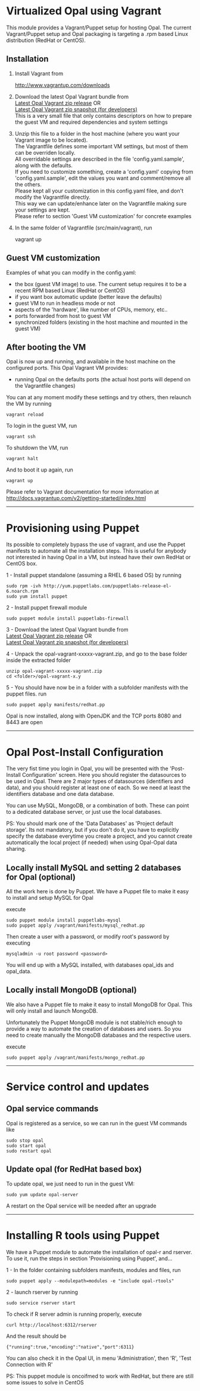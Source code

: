 # Virtualized Opal using Vagrant

This module provides a Vagrant/Puppet setup for hosting Opal.
The current Vagrant/Puppet setup and Opal packaging is targeting a .rpm based Linux distribution (RedHat or CentOS).

## Installation

1. Install Vagrant from

    http://www.vagrantup.com/downloads
2. Download the latest Opal Vagrant bundle from <br> [Latest Opal Vagrant zip release](http://repo.thehyve.nl/service/local/artifact/maven/redirect?r=releases&g=org.obiba.opal.sesi&a=opal-vagrant&e=zip&v=LATEST&c=vagrant) OR <br> [Latest Opal Vagrant zip snapshot (for developers)](http://repo.thehyve.nl/service/local/artifact/maven/redirect?r=snapshots&g=org.obiba.opal.sesi&a=opal-vagrant&e=zip&v=LATEST&c=vagrant)<br> This is a very small file that only contains descriptors on how to prepare the guest VM and required dependencies and system settings<br>
3. Unzip this file to a folder in the host machine (where you want your Vagrant image to be located).<br>
The Vagrantfile defines some important VM settings, but most of them can be overriden locally.<br>
All overridable settings are described in the file 'config.yaml.sample', along with the defaults.<br>
If you need to customize something, create a 'config.yaml' copying from 'config.yaml.sample', edit the values you want and comment/remove all the others.<br>
Please kept all your customization in this config.yaml filee, and don't modify the Vagrantfile directly.<br>
This way we can update/enhance later on the Vagrantfile making sure your settings are kept.<br>
Please refer to section 'Guest VM customization' for concrete examples<br>
4. In the same folder of Vagrantfile (src/main/vagrant), run

    vagrant up


## Guest VM customization

Examples of what you can modify in the config.yaml:

 * the box (guest VM image) to use. The current setup requires it to be a recent RPM based Linux (RedHat or CentOS)
 * if you want box automatic update (better leave the defaults)
 * guest VM to run in headless mode or not
 * aspects of the 'hardware', like number of CPUs, memory, etc..
 * ports forwarded from host to guest VM
 * synchronized folders (existing in the host machine and mounted in the guest VM)

## After booting the VM

Opal is now up and running, and available in the host machine on the configured ports.
This Opal Vagrant VM provides:
* running Opal on the defaults ports (the actual host ports will depend on the Vagrantfile changes)

You can at any moment modify these settings and try others, then relaunch the VM by running

    vagrant reload

To login in the guest VM, run

    vagrant ssh

To shutdown the VM, run

    vagrant halt

And to boot it up again, run

    vagrant up

Please refer to Vagrant documentation for more information at
    http://docs.vagrantup.com/v2/getting-started/index.html

---

# Provisioning using Puppet

Its possible to completely bypass the use of vagrant, and use the Puppet manifests to automate all the installation steps.
This is useful for anybody not interested in having Opal in a VM, but instead have their own RedHat or CentOS box.

1 - Install puppet standalone (assuming a RHEL 6 based OS) by running

    sudo rpm -ivh http://yum.puppetlabs.com/puppetlabs-release-el-6.noarch.rpm
    sudo yum install puppet

2 - Install puppet firewall module

    sudo puppet module install puppetlabs-firewall

3 - Download the latest Opal Vagrant bundle from <br> [Latest Opal Vagrant zip release](http://repo.thehyve.nl/service/local/artifact/maven/redirect?r=releases&g=org.obiba.opal.sesi&a=opal-vagrant&e=zip&v=LATEST&c=vagrant) OR <br> [Latest Opal Vagrant zip snapshot (for developers)](http://repo.thehyve.nl/service/local/artifact/maven/redirect?r=snapshots&g=org.obiba.opal.sesi&a=opal-vagrant&e=zip&v=LATEST&c=vagrant)<br>

4 - Unpack the opal-vagrant-xxxxx-vagrant.zip, and go to the base folder inside the extracted folder

    unzip opal-vagrant-xxxxx-vagrant.zip
    cd <folder>/opal-vagrant-x.y

5 - You should have now be in a folder with a subfolder manifests with the puppet files. run

    sudo puppet apply manifests/redhat.pp


Opal is now installed, along with OpenJDK and the TCP ports 8080 and 8443 are open

---

# Opal Post-Install Configuration

The very fist time you login in Opal, you will be presented with the 'Post-Install Configuration' screen.
Here you should register the datasources to be used in Opal.
There are 2 major types of datasources (identifiers and data), and you should register at least one of each.
So we need at least the identifiers database and one data database.

You can use MySQL, MongoDB, or a combination of both.
These can point to a dedicated database server, or just use the local databases.

PS: You should mark one of the 'Data Databases' as 'Project default storage'. Its not mandatory, but if you don't do it, you have to explicitly specify the database everytime you create a project, and you cannot create automatically the local project (if needed) when using Opal-Opal data sharing.

## Locally install MySQL and setting 2 databases for Opal (optional)

All the work here is done by Puppet.
We have a Puppet file to make it easy to install and setup MySQL for Opal

execute

    sudo puppet module install puppetlabs-mysql
    sudo puppet apply /vagrant/manifests/mysql_redhat.pp

Then create a user with a password, or modify root's password by executing

    mysqladmin -u root password <password>

You will end up with a MySQL installed, with databases opal_ids and opal_data.

## Locally install MongoDB (optional)

We also have a Puppet file to make it easy to install MongoDB for Opal.
This will only install and launch MongoDB.

Unfortunately the Puppet MongoDB module is not stable/rich enough to provide a way to automate the creation of databases and users.
So you need to create manually the MongoDB databases and the respective users.

execute

    sudo puppet apply /vagrant/manifests/mongo_redhat.pp

---

# Service control and updates

## Opal service commands
Opal is registered as a service, so we can run in the guest VM commands like

    sudo stop opal
    sudo start opal
    sudo restart opal

## Update opal (for RedHat based box)

To update opal, we just need to run in the guest VM:

    sudo yum update opal-server

A restart on the Opal service will be needed after an upgrade

---

# Installing R tools using Puppet

We have a Puppet module to automate the installation of opal-r and rserver.
To use it, run the steps in section 'Provisioning using Puppet', and...

1 - In the folder containing subfolders manifests, modules and files, run

    sudo puppet apply --modulepath=modules -e "include opal-rtools"

2 - launch rserver by running

    sudo service rserver start
    

To check if R server admin is running properly, execute

    curl http://localhost:6312/rserver
    
And the result should be 
    
    {"running":true,"encoding":"native","port":6311}

You can also check it in the Opal UI, in menu 'Administration', then 'R', 'Test Connection with R'

PS: This puppet module is oncoifmed to work with RedHat, but there are still some issues to solve in CentOS
